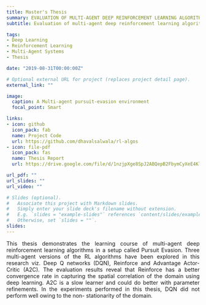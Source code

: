 ```yaml
---
title: Master's Thesis
summary: EVALUATION OF MULTI-AGENT DEEP REINFORCEMENT LEARNING ALGORITHMS IN THE PURSUIT-EVASION ENVIRONMENT.
subtitle: Evaluation of multi-agent deep reinforcement learning algorithms in the pursuit-evasion environment.

tags:
- Deep Learning
- Reinforcement Learning
- Multi-Agent Systems
- Thesis

date: "2019-08-31T00:00:00Z"

# Optional external URL for project (replaces project detail page).
external_link: ""

image:
  caption: A Multi-agent pursuit-evasion environment
  focal_point: Smart

links:
- icon: github
  icon_pack: fab
  name: Project Code
  url: https://github.com/dhavalsalwala/rl-algos
- icon: file-pdf
  icon_pack: fas
  name: Thesis Report
  url: https://drive.google.com/file/d/1nzjpXge8SpJ2ABQepB2FbymCyXeE4Klk/view

url_pdf: ""
url_slides: ""
url_video: ""

# Slides (optional).
#   Associate this project with Markdown slides.
#   Simply enter your slide deck's filename without extension.
#   E.g. `slides = "example-slides"` references `content/slides/example-slides.md`.
#   Otherwise, set `slides = ""`.
slides:
---
```


<p style='text-align: justify;'>
This thesis demonstrates the learning course of multi-agent deep reinforcement learning
algorithms in a setup called Pursuit Evasion. Three multi-agent versions of the RL
algorithms have been explored in this research viz. Deep Q networks (DQN), Reinforce
and Advantage Actor-Critic (A2C). The evaluation results reveal that Reinforce has a
better convergence rate in capturing the spatial correlation of the domain using deep
learning. A2C is a slow learner and could do better with parameter refinements. In the
experiments performed in this thesis, DQN did not perform well owing to the non-
stationarity of the domain.
</p>

